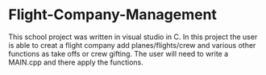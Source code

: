 # Flight-Company-Management
This school project was written in visual studio in C.
In this project the user is able to creat a flight company add planes/flights/crew and various other functions as take offs or crew gifting.
The user will need to write a MAIN.cpp and there apply the functions.
